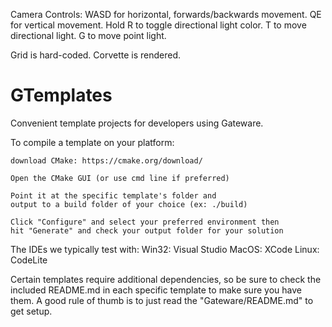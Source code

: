 Camera Controls:
WASD for horizontal, forwards/backwards movement.
QE for vertical movement.
Hold R to toggle directional light color.
T to move directional light.
G to move point light.

Grid is hard-coded. Corvette is rendered.


# GTemplates

Convenient template projects for developers using Gateware.

To compile a template on your platform:

	download CMake: https://cmake.org/download/

	Open the CMake GUI (or use cmd line if preferred)

	Point it at the specific template's folder and
	output to a build folder of your choice (ex: ./build)

	Click "Configure" and select your preferred environment then
	hit "Generate" and check your output folder for your solution

The IDEs we typically test with:
	Win32: Visual Studio
	MacOS: XCode
	Linux: CodeLite

Certain templates require additional dependencies, so be sure to check
the included README.md in each specific template to make sure you have them.
A good rule of thumb is to just read the "Gateware/README.md" to get setup.
